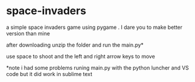 # space-invaders
a simple space invaders game using pygame . I dare you to make better version than mine

after downloading unzip the folder and run the main.py*

use space to shoot and the left and right arrow keys to move

*note i had some problems runing main.py with the python luncher and VS code but it did work in sublime text
